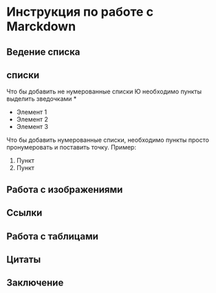 # Инструкция по работе с Marckdown 


## Ведение списка 

## списки

Что бы добавить не нумерованные списки Ю необходимо пункты выделить зведочками *
* Элемент 1
* Элемент 2
* Элемент 3 

Что бы добавить нумерованные списки, необходимо пункты просто пронумеровать и поставить точку. Пример: 

1. Пункт
2. Пункт

## Работа с изображениями 

## Ссылки 

## Работа с таблицами 

## Цитаты 

## Заключение